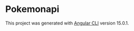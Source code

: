 # Pokemonapi

This project was generated with [Angular CLI](https://github.com/angular/angular-cli) version 15.0.1.

